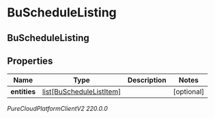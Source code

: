 # BuScheduleListing

## BuScheduleListing

## Properties

|Name | Type | Description | Notes|
|------------ | ------------- | ------------- | -------------|
| **entities** | [list[BuScheduleListItem]](BuScheduleListItem) |  | [optional] |



_PureCloudPlatformClientV2 220.0.0_
